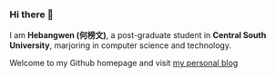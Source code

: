 ### Hi there 👋

I am **Hebangwen (何榜文)**, a post-graduate student in **Central South University**, marjoring in computer science and technology.

Welcome to my Github homepage and visit [my personal blog](https://blog.bangwhe.com/)

